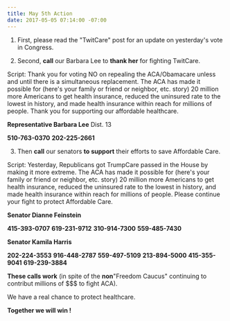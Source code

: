 ```yaml
---
title: May 5th Action
date: 2017-05-05 07:14:00 -07:00
---
```


1. First, please read the "TwitCare" post for an update on yesterday's vote in Congress.

2. Second, **call** our Barbara Lee to **thank her** for fighting TwitCare.

Script:  Thank you for voting NO on repealing the ACA/Obamacare unless and until there is a simultaneous replacement.  The ACA has made it possible for (here's your family or friend or neighbor, etc. story) 20 million more Americans to get health insurance, reduced the uninsured rate to the lowest in history, and made health insurance within reach for millions of people. Thank you for supporting our affordable healthcare.

**Representative Barbara Lee** Dist. 13

**510-763-0370**
**202-225-2661**

3. Then **call** our senators **to support** their efforts to save Affordable Care. 

Script:  Yesterday, Republicans got TrumpCare passed in the House by making it more extreme. The ACA has made it possible for (here's your family or friend or neighbor, etc. story) 20 million more Americans to get health insurance, reduced the uninsured rate to the lowest in history, and made health insurance within reach for millions of people. Please continue your fight to protect Affordable Care.

**Senator Dianne Feinstein**

**415-393-0707**
**619-231-9712**
**310-914-7300**
**559-485-7430**

**Senator Kamila Harris**

**202-224-3553**
**916-448-2787**
**559-497-5109**
**213-894-5000**
**415-355-9041**
**619-239-3884**

**These calls work** (in spite of the **non**"Freedom Caucus" continuing to contribut millions of $$$ to fight ACA).  

We have a real chance to protect healthcare.  

**Together we will win !**  


